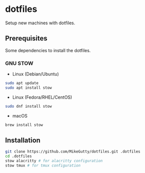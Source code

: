 # dotfiles

Setup new machines with dotfiles.

## Prerequisites

Some dependencies to install the dotfiles.

### GNU STOW

* Linux (Debian/Ubuntu)

```bash
sudo apt update
sudo apt install stow
```

* Linux (Fedora/RHEL/CentOS)

```bash
sudo dnf install stow
```

* macOS

```bash
brew install stow
```

## Installation

```bash
git clone https://github.com/MikeGutty/dotfiles.git .dotfiles
cd .dotfiles
stow alacritty # for alacritty configuration
stow tmux # for tmux configuration
```
